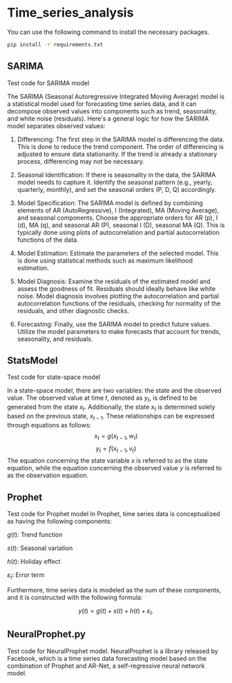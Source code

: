 # Time_series_analysis

You can use the following command to install the necessary packages.

```sh
pip install -r requirements.txt
```

## SARIMA
Test code for SARIMA model

The SARIMA (Seasonal Autoregressive Integrated Moving Average) model is a statistical model used for forecasting time series data, and it can decompose observed values into components such as trend, seasonality, and white noise (residuals). Here's a general logic for how the SARIMA model separates observed values:

1. Differencing:
The first step in the SARIMA model is differencing the data. This is done to reduce the trend component. The order of differencing is adjusted to ensure data stationarity. If the trend is already a stationary process, differencing may not be necessary.

2. Seasonal Identification:
If there is seasonality in the data, the SARIMA model needs to capture it. Identify the seasonal pattern (e.g., yearly, quarterly, monthly), and set the seasonal orders (P, D, Q) accordingly.

3. Model Specification:
The SARIMA model is defined by combining elements of AR (AutoRegressive), I (Integrated), MA (Moving Average), and seasonal components. Choose the appropriate orders for AR (p), I (d), MA (q), and seasonal AR (P), seasonal I (D), seasonal MA (Q). This is typically done using plots of autocorrelation and partial autocorrelation functions of the data.

4. Model Estimation:
Estimate the parameters of the selected model. This is done using statistical methods such as maximum likelihood estimation.

5. Model Diagnosis:
Examine the residuals of the estimated model and assess the goodness of fit. Residuals should ideally behave like white noise. Model diagnosis involves plotting the autocorrelation and partial autocorrelation functions of the residuals, checking for normality of the residuals, and other diagnostic checks.

6. Forecasting:
Finally, use the SARIMA model to predict future values. Utilize the model parameters to make forecasts that account for trends, seasonality, and residuals.



## StatsModel
Test code for state-space model

In a state-space model, there are two variables: the state and the observed value. The observed value at time $t$, denoted as $y_t$, is defined to be generated from the state $x_t$. Additionally, the state $x_t$ is determined solely based on the previous state, $x_{t-1}$. These relationships can be expressed through equations as follows:
$$x_t = g(x_{t-1},w_t)$$ 
$$y_t = f(x_{t-1},v_t)$$
The equation concerning the state variable $x$ is referred to as the state equation, while the equation concerning the observed value $y$ is referred to as the observation equation.

## Prophet
Test code for Prophet model
In Prophet, time series data is conceptualized as having the following components:

$g(t)$: Trend function

$s(t)$: Seasonal variation

$h(t)$: Holiday effect

$ε_t$: Error term

Furthermore, time series data is modeled as the sum of these components, and it is constructed with the following formula:

$$y(t) = g(t) + s(t) + h(t) + ε_t.$$






## NeuralProphet.py
Test code for NeuralProphet model.
NeuralProphet is a library released by Facebook, which is a time series data forecasting model based on the combination of Prophet and AR-Net, a self-regressive neural network model.
